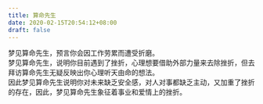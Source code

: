 ```yaml
---
title: 算命先生
date: 2020-02-15T20:54:12+08:00
draft: false
---
```


梦见算命先生，预言你会因工作劳累而遭受折磨。<br>
梦见算命先生，说明你目前遇到了挫折，心理想要借助外部力量来去除挫折，但去拜访算命先生无疑反映出你心理听天由命的想法。<br>
因此梦见算命先生说明你对未来缺乏安全感，对人对事都缺乏主动，又加重了挫折的存在，因此，梦见算命先生象征着事业和爱情上的挫折。<br>
